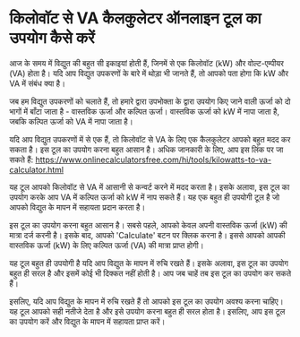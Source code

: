 किलोवॉट से VA कैलकुलेटर ऑनलाइन टूल का उपयोग कैसे करें
=====================================================

आज के समय में विद्युत की बहुत सी इकाइयां होती हैं, जिनमें से एक किलोवॉट (kW) और वोल्ट-एम्पीयर (VA) होता है। यदि आप विद्युत उपकरणों के बारे में थोड़ा भी जानते हैं, तो आपको पता होगा कि kW और VA में संबंध क्या है।

जब हम विद्युत उपकरणों को चलाते हैं, तो हमारे द्वारा उपभोक्ता के द्वारा उपयोग किए जाने वाली ऊर्जा को दो भागों में बाँटा जाता है - वास्तविक ऊर्जा और कल्पित ऊर्जा। वास्तविक ऊर्जा को kW में नापा जाता है, जबकि कल्पित ऊर्जा को VA में नापा जाता है।

यदि आप विद्युत उपकरणों में से एक हैं, तो किलोवॉट से VA के लिए एक कैलकुलेटर आपको बहुत मदद कर सकता है। इस टूल का उपयोग करना बहुत आसान है। अधिक जानकारी के लिए, आप इस लिंक पर जा सकते हैं: <https://www.onlinecalculatorsfree.com/hi/tools/kilowatts-to-va-calculator.html>

यह टूल आपको किलोवॉट से VA में आसानी से कन्वर्ट करने में मदद करता है। इसके अलावा, इस टूल का उपयोग करके आप VA में कल्पित ऊर्जा को kW में नाप सकते हैं। यह एक बहुत ही उपयोगी टूल है जो आपको विद्युत के मापन में सहायता प्रदान करता है।

इस टूल का उपयोग करना बहुत आसान है। सबसे पहले, आपको केवल अपनी वास्तविक ऊर्जा (kW) की मात्रा दर्ज करनी है। इसके बाद, आपको 'Calculate' बटन पर क्लिक करना है। इससे आपको आपकी वास्तविक ऊर्जा (kW) के लिए कल्पित ऊर्जा (VA) की मात्रा प्राप्त होगी।

यह टूल बहुत ही उपयोगी है यदि आप विद्युत के मापन में रुचि रखते हैं। इसके अलावा, इस टूल का उपयोग बहुत ही सरल है और इसमें कोई भी दिक्कत नहीं होती है। आप जब चाहें तब इस टूल का उपयोग कर सकते हैं।

इसलिए, यदि आप विद्युत के मापन में रुचि रखते हैं तो आपको इस टूल का उपयोग अवश्य करना चाहिए। यह टूल आपको सही नतीजे देता है और इसे उपयोग करना बहुत ही सरल होता है। इसलिए, आप इस टूल का उपयोग करें और विद्युत के मापन में सहायता प्राप्त करें।